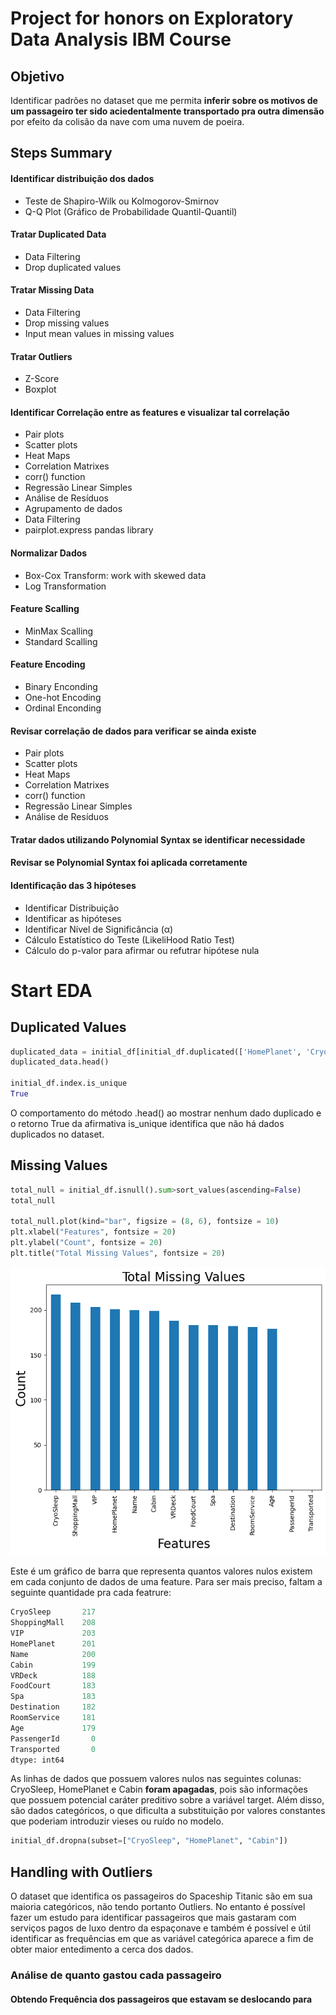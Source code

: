 # Project for honors on Exploratory Data Analysis IBM Course

## Objetivo

Identificar padrões no dataset que me permita **inferir sobre os motivos de um passageiro ter sido aciedentalmente transportado pra outra dimensão** por efeito da colisão da nave com uma nuvem de poeira.

## Steps Summary

#### Identificar distribuição dos dados

- Teste de Shapiro-Wilk ou Kolmogorov-Smirnov
- Q-Q Plot (Gráfico de Probabilidade Quantil-Quantil)

#### Tratar Duplicated Data

- Data Filtering
- Drop duplicated values
  
#### Tratar Missing Data

- Data Filtering
- Drop missing values
- Input mean values in missing values

#### Tratar Outliers

- Z-Score
- Boxplot

#### Identificar Correlação entre as features e visualizar tal correlação

- Pair plots
- Scatter plots
- Heat Maps
- Correlation Matrixes
- corr() function
- Regressão Linear Simples
- Análise de Resíduos
- Agrupamento de dados
- Data Filtering
- pairplot.express pandas library

#### Normalizar Dados

- Box-Cox Transform: work with skewed data
- Log Transformation
 
#### Feature Scalling

- MinMax Scalling
- Standard Scalling

#### Feature Encoding

- Binary Enconding
- One-hot Encoding
- Ordinal Enconding

#### Revisar correlação de dados para verificar se ainda existe

- Pair plots
- Scatter plots
- Heat Maps
- Correlation Matrixes
- corr() function
- Regressão Linear Simples
- Análise de Resíduos

#### Tratar dados utilizando Polynomial Syntax se identificar necessidade

#### Revisar se Polynomial Syntax foi aplicada corretamente

#### Identificação das 3 hipóteses

- Identificar Distribuição
- Identificar as hipóteses
- Identificar Nível de Significância (α)
- Cálculo Estatístico do Teste (LikeliHood Ratio Test)
- Cálculo do p-valor para afirmar ou refutrar hipótese nula


# Start EDA

## Duplicated Values

```python
duplicated_data = initial_df[initial_df.duplicated(['HomePlanet', 'CryoSleep', 'Cabin', 'Destination', 'Age', 'VIP', 'Name', 'Transported'])]
duplicated_data.head()

initial_df.index.is_unique
True
```

O comportamento do método .head() ao mostrar nenhum dado duplicado e o retorno True da afirmativa is_unique identifica que não há dados duplicados no dataset.

## Missing Values
```python
total_null = initial_df.isnull().sum>sort_values(ascending=False)
total_null

total_null.plot(kind="bar", figsize = (8, 6), fontsize = 10)
plt.xlabel("Features", fontsize = 20)
plt.ylabel("Count", fontsize = 20)
plt.title("Total Missing Values", fontsize = 20)
```
![](total_missing_values.png)

Este é um gráfico de barra que representa quantos valores nulos existem em cada conjunto de dados de uma feature. Para ser mais preciso, faltam a seguinte quantidade pra cada featrure:
```python
CryoSleep       217
ShoppingMall    208
VIP             203
HomePlanet      201
Name            200
Cabin           199
VRDeck          188
FoodCourt       183
Spa             183
Destination     182
RoomService     181
Age             179
PassengerId       0
Transported       0
dtype: int64
```

As linhas de dados que possuem valores nulos nas seguintes colunas: CryoSleep, HomePlanet e Cabin **foram apagadas**, pois são informações que possuem potencial caráter preditivo sobre a variável target. Além disso, são dados categóricos, o que dificulta a substituição por valores constantes que poderiam introduzir vieses ou ruído no modelo.

```python
initial_df.dropna(subset=["CryoSleep", "HomePlanet", "Cabin"])
```

## Handling with Outliers
O dataset que identifica os passageiros do Spaceship Titanic são em sua maioria categóricos, não tendo portanto Outliers. No entanto é possível fazer um estudo para identificar passageiros que mais gastaram com serviços pagos de luxo dentro da espaçonave e também é possível e útil identificar as frequências em que as variável categórica aparece a fim de obter maior entedimento a cerca dos dados.

### Análise de quanto gastou cada passageiro




#### Obtendo Frequência dos passageiros que estavam se deslocando para 
